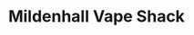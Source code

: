 ---
title: "Mildenhall Vape Shack"
url: /bury-st-edmunds/mildenhall-vape-shack/
shop: e-cigarette
---